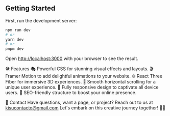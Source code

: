 
## Getting Started

First, run the development server:

```bash
npm run dev
# or
yarn dev
# or
pnpm dev
```
Open [http://localhost:3000](http://localhost:3000) with your browser to see the result.

🛠️ Features
🎭 Powerful CSS for stunning visual effects and layouts.
🎬 Framer Motion to add delightful animations to your website.
🌐 React Three Fiber for immersive 3D experiences.
🚀 Smooth horizontal scrolling for a unique user experience.
📱 Fully responsive design to captivate all device users.
🎯 SEO-friendly structure to boost your online presence.

📧 Contact
Have questions, want a page, or project? Reach out to us at kisucontacto@gmail.com
Let's embark on this creative journey together! 🚀🌈
